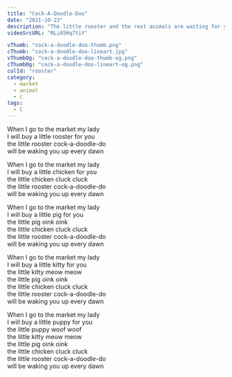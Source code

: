 ```yaml
---
title: "Cock-A-Doodle-Doo"
date: "2021-10-23"
description: "The little rooster and the rest animals are waiting for you to play!"
videoSrcURL: "RLiA5Hq7tiY"

vThumb: "cock-a-doodle-doo-thumb.png"
cThumb: "cock-a-doodle-doo-lineart.jpg"
vThumbOg: "cock-a-doodle-doo-thumb-og.png"
cThumbOg: "cock-a-doodle-doo-lineart-og.png"
colId: "rooster"
category:
  - market
  - animal
  - c
tags:
  - C
---
```


When I go to the market my lady  
I will buy a little rooster for you  
the little rooster cock-a-doodle-do  
will be waking you up every dawn

When I go to the market my lady  
I will buy a little chicken for you  
the little chicken cluck cluck  
the little rooster cock-a-doodle-do  
will be waking you up every dawn

When I go to the market my lady  
I will buy a little pig for you  
the little pig oink oink  
the little chicken cluck cluck  
the little rooster cock-a-doodle-do  
will be waking you up every dawn

When I go to the market my lady  
I will buy a little kitty for you  
the little kitty meow meow  
the little pig oink oink  
the little chicken cluck cluck  
the little rooster cock-a-doodle-do  
will be waking you up every dawn

When I go to the market my lady  
I will buy a little puppy for you  
the little puppy woof woof  
the little kitty meow meow  
the little pig oink oink  
the little chicken cluck cluck  
the little rooster cock-a-doodle-do  
will be waking you up every dawn
